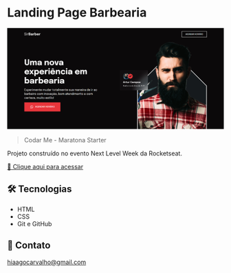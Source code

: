 # Landing Page Barbearia

![preview](./.github/preview.png)

> Codar Me - Maratona Starter

Projeto construído no evento Next Level Week da Rocketseat.

[🔗 Clique aqui para acessar](https://hiagocarvalhoo.github.io/landing-page-barbearia/)

## 🛠️ Tecnologias

- HTML
- CSS
- Git e GitHub

## 💙 Contato

hiaagocarvalho@gmail.com
